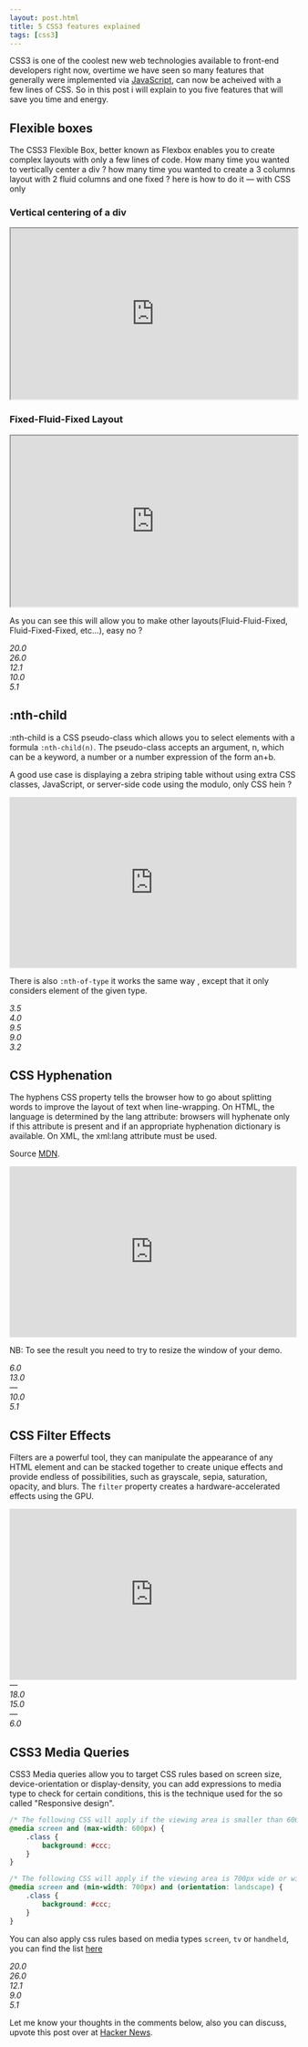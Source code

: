 ```yaml
---
layout: post.html
title: 5 CSS3 features explained
tags: [css3]
---
```


CSS3 is one of the coolest new web technologies available to front-end developers right now, overtime we have seen so many features that generally were implemented via [JavaScript][0], can now be acheived with a few lines of CSS.
So in this post i will explain to you five features that will save you time and energy.

## Flexible boxes
The CSS3 Flexible Box, better known as Flexbox enables you to create complex layouts with only a few lines of code.
How many time you wanted to vertically center a div ? how many time you wanted to create a 3 columns layout with 2 fluid columns and one fixed ? here is how to do it — with CSS only

### Vertical centering of a div
<iframe width="100%" height="300" src="http://jsfiddle.net/daker/NnkHF/30/embedded/result,css,html" allowfullscreen="allowfullscreen"></iframe>

### Fixed-Fluid-Fixed Layout
<iframe width="100%" height="300" src="http://jsfiddle.net/daker/GWZzd/embedded/result,css,html" allowfullscreen="allowfullscreen"></iframe>

As you can see this will allow you to make other layouts(Fluid-Fluid-Fixed, Fluid-Fixed-Fixed, etc...), easy no ?

<div class="browser-support">
    <dfn title="firefox"><div>20.0</div></dfn>
    <dfn title="chrome"><div>26.0</div></dfn>
    <dfn title="opera"><div>12.1</div></dfn>
    <dfn title="ie"><div>10.0</div></dfn>
    <dfn title="safari"><div>5.1</div></dfn>
</div>

## :nth-child

:nth-child is a CSS pseudo-class which allows you to select elements with a formula ```:nth-child(n)```. The pseudo-class accepts an argument, n, which can be a keyword, a number or a number expression of the form an+b.

A good use case is displaying a zebra striping table without using extra CSS classes, JavaScript, or server-side code using the modulo, only CSS hein ?

<iframe width="100%" height="300" src="http://jsfiddle.net/daker/uc2Kv/embedded/result,css,html" allowfullscreen="allowfullscreen" frameborder="0"></iframe>

There is also ```:nth-of-type``` it works the same way , except that it only considers element of the given type.

<div class="browser-support">
    <dfn title="firefox"><div>3.5</div></dfn>
    <dfn title="chrome"><div>4.0</div></dfn>
    <dfn title="opera"><div>9.5</div></dfn>
    <dfn title="ie"><div>9.0</div></dfn>
    <dfn title="safari"><div>3.2</div></dfn>
</div>

## CSS Hyphenation

The hyphens CSS property tells the browser how to go about splitting words to improve the layout of text when line-wrapping. On HTML, the language is determined by the lang attribute: browsers will hyphenate only if this attribute is present and if an appropriate hyphenation dictionary is available. On XML, the xml:lang attribute must be used.

Source [MDN][1].

<iframe width="100%" height="300" src="http://jsfiddle.net/daker/8w9bn/embedded/result,css,html" allowfullscreen="allowfullscreen" frameborder="0"></iframe>

NB: To see the result you need to try to resize the window of your demo.

<div class="browser-support">
    <dfn title="firefox"><div>6.0</div></dfn>
    <dfn title="chrome"><div>13.0</div></dfn>
    <dfn title="opera" class="unsupported"><div>—</div></dfn>
    <dfn title="ie"><div>10.0</div></dfn>
    <dfn title="safari"><div>5.1</div></dfn>
</div>


## CSS Filter Effects

Filters are a powerful tool, they can manipulate the appearance of any HTML element and can be stacked together to create unique effects and provide endless of possibilities, such as grayscale, sepia, saturation, opacity, and blurs. The ```filter``` property creates a hardware-accelerated effects using the GPU.

<iframe width="100%" height="300" src="http://jsfiddle.net/daker/qZdmS/embedded/result,css,html" allowfullscreen="allowfullscreen" frameborder="0"></iframe>


<div class="browser-support">
    <dfn title="firefox" class="unsupported"><div>—</div></dfn>
    <dfn title="chrome"><div>18.0</div></dfn>
    <dfn title="opera"><div>15.0</div></dfn>
    <dfn title="ie"  class="unsupported"><div>—</div></dfn>
    <dfn title="safari"><div>6.0</div></dfn>
</div>

## CSS3 Media Queries

CSS3 Media queries allow you to target CSS rules based on screen size, device-orientation or display-density, you can add expressions to media type to check for certain conditions, this is the technique used for the so called "Responsive design".

```css
/* The following CSS will apply if the viewing area is smaller than 600px. */
@media screen and (max-width: 600px) {
    .class {
        background: #ccc;
    }
}

/* The following CSS will apply if the viewing area is 700px wide or wider and the display is in landscape mode. */
@media screen and (min-width: 700px) and (orientation: landscape) {
    .class {
        background: #ccc;
    }
}
```

You can also apply css rules based on media types ```screen```, ```tv``` or ```handheld```, you can find the list [here][2]

<div class="browser-support">
    <dfn title="firefox"><div>20.0</div></dfn>
    <dfn title="chrome"><div>26.0</div></dfn>
    <dfn title="opera"><div>12.1</div></dfn>
    <dfn title="ie"><div>9.0</div></dfn>
    <dfn title="safari"><div>5.1</div></dfn>
</div>

Let me know your thoughts in the comments below, also you can discuss, upvote this post over at [Hacker News][3].

[0]: http://daker.me/2013/06/5-html5-javascript-apis-to-keep-an-eye-on.html
[1]: https://developer.mozilla.org/en-US/docs/Web/CSS/hyphens
[2]: http://www.w3.org/TR/CSS2/media.html#media-types
[3]: https://news.ycombinator.com/item?id=5849053